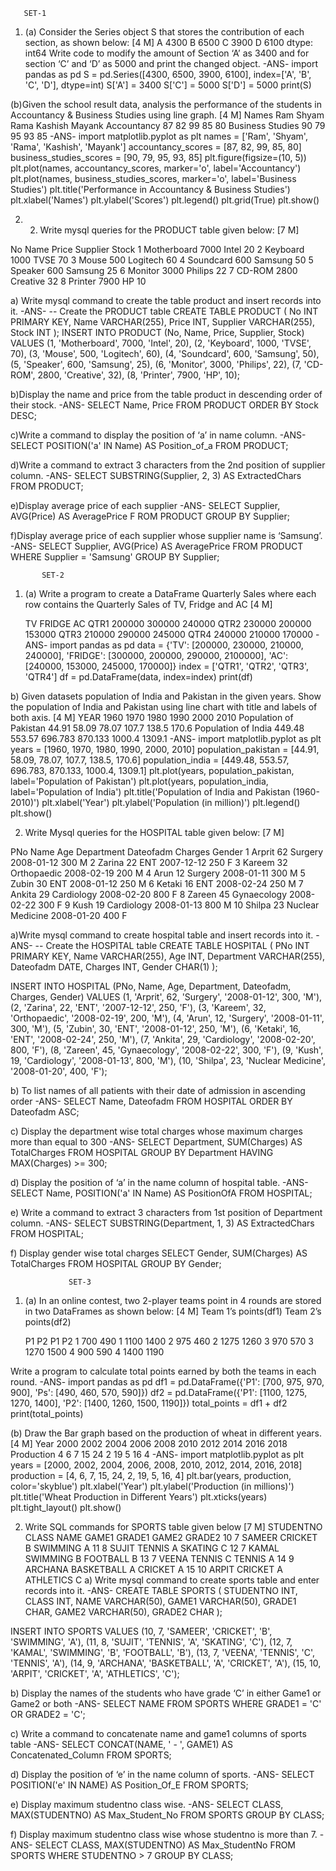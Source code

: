        SET-1 
  1.	(a) Consider the Series object S that stores the contribution of each section, as shown below:	[4 M]
A	4300
B	6500
C	3900
D	6100
dtype: int64
Write code to modify the amount of Section ‘A’ as 3400 and for section ‘C’ and ‘D’ as 5000 and print the changed object.
-ANS-
import pandas as pd
S = pd.Series([4300, 6500, 3900, 6100], index=['A', 'B', 'C', 'D'], dtype=int)
S['A'] = 3400
S['C'] = 5000
S['D'] = 5000
print(S)

(b)Given the school result data, analysis the performance of the students in Accountancy & Business Studies using line graph.	[4 M]
Names	Ram	Shyam	Rama Kashish Mayank
Accountancy	87	82	99	85	80
Business Studies	90	79	95	93	85
-ANS-
import matplotlib.pyplot as plt
names = ['Ram', 'Shyam', 'Rama', 'Kashish', 'Mayank']
accountancy_scores = [87, 82, 99, 85, 80]
business_studies_scores = [90, 79, 95, 93, 85]
plt.figure(figsize=(10, 5))
plt.plot(names, accountancy_scores, marker='o', label='Accountancy')
plt.plot(names, business_studies_scores, marker='o', label='Business Studies')
plt.title('Performance in Accountancy & Business Studies')
plt.xlabel('Names')
plt.ylabel('Scores')
plt.legend()
plt.grid(True)
plt.show()

2) 2.	Write mysql queries for the PRODUCT table given below:	[7 M]

No	Name	Price	Supplier	Stock
1	Motherboard	7000	Intel	20
2	Keyboard	1000	TVSE	70
3	Mouse	500	Logitech	60
4	Soundcard	600 Samsung	50
5	Speaker	600 Samsung	25
6	Monitor	3000 Philips	22
7	CD-ROM	2800	Creative	32
8	Printer	7900	HP	10

a)	Write mysql command to create the table product and insert records into it.
-ANS- 
-- Create the PRODUCT table
CREATE TABLE PRODUCT (
    No INT PRIMARY KEY,
    Name VARCHAR(255),
    Price INT,
    Supplier VARCHAR(255),
    Stock INT
);
INSERT INTO PRODUCT (No, Name, Price, Supplier, Stock)
VALUES
(1, 'Motherboard', 7000, 'Intel', 20),
(2, 'Keyboard', 1000, 'TVSE', 70),
(3, 'Mouse', 500, 'Logitech', 60),
(4, 'Soundcard', 600, 'Samsung', 50),
(5, 'Speaker', 600, 'Samsung', 25),
(6, 'Monitor', 3000, 'Philips', 22),
(7, 'CD-ROM', 2800, 'Creative', 32),
(8, 'Printer', 7900, 'HP', 10);

b)Display the name and price from the table product in descending order of their stock.
-ANS-
SELECT Name, Price 
FROM PRODUCT 
ORDER BY Stock DESC;

c)Write a command to display the position of ‘a’ in name column.
-ANS-
SELECT POSITION('a' IN Name) AS Position_of_a
FROM PRODUCT;

d)Write a command to extract 3 characters from the 2nd position of supplier column.
-ANS-
SELECT SUBSTRING(Supplier, 2, 3) AS ExtractedChars 
FROM PRODUCT;

e)Display average price of each supplier
-ANS-
SELECT Supplier, AVG(Price) AS AveragePrice F
ROM PRODUCT 
GROUP BY Supplier;

f)Display average price of each supplier whose supplier name is ‘Samsung’.
-ANS-
SELECT Supplier, AVG(Price) AS AveragePrice 
FROM PRODUCT
WHERE Supplier = 'Samsung' 
GROUP BY Supplier;

           SET-2
           

1) (a) Write a program to create a DataFrame Quarterly Sales where each row contains the Quarterly Sales of TV, Fridge and AC [4 M]
   
	TV	FRIDGE	AC
QTR1	200000	300000	240000
QTR2	230000	200000	153000
QTR3	210000	290000	245000
QTR4	240000	210000	170000
-ANS-
import pandas as pd
data = {'TV': [200000, 230000, 210000, 240000],
        'FRIDGE': [300000, 200000, 290000, 2100000],
        'AC': [240000, 153000, 245000, 170000]}
index = ['QTR1', 'QTR2', 'QTR3', 'QTR4']
df = pd.DataFrame(data, index=index)
print(df)

b) Given datasets population of India and Pakistan in the given years. Show the population of India and Pakistan using line chart with title and labels of both axis.
[4 M]
YEAR	1960	1970	1980	1990	2000	2010
Population of Pakistan 44.91	58.09	78.07	107.7	138.5	170.6
Population of India	449.48	553.57	696.783	870.133	1000.4	1309.1
-ANS-
import matplotlib.pyplot as plt
years = [1960, 1970, 1980, 1990, 2000, 2010]
population_pakistan = [44.91, 58.09, 78.07, 107.7, 138.5, 170.6]
population_india = [449.48, 553.57, 696.783, 870.133, 1000.4, 1309.1]
plt.plot(years, population_pakistan, label='Population of Pakistan')
plt.plot(years, population_india, label='Population of India')
plt.title('Population of India and Pakistan (1960-2010)')
plt.xlabel('Year')
plt.ylabel('Population (in million)')
plt.legend()
plt.show()

2. Write Mysql queries for the HOSPITAL table given below:	[7 M]

PNo	Name	Age	Department	Dateofadm	Charges	Gender
1	Arprit	62	Surgery	2008-01-12	300	M
2	Zarina	22	ENT	2007-12-12	250	F
3	Kareem	32	Orthopaedic	2008-02-19	200	M
4	Arun	12	Surgery	2008-01-11	300	M
5	Zubin	30	ENT	2008-01-12	250	M
6	Ketaki	16	ENT	2008-02-24	250	M
7	Ankita	29	Cardiology	2008-02-20	800	F
8	Zareen	45	Gynaecology	2008-02-22	300	F
9	Kush	19	Cardiology	2008-01-13	800	M
10	Shilpa	23	Nuclear Medicine	2008-01-20	400	F

a)Write mysql command to create hospital table and insert records into it.
-ANS-
-- Create the HOSPITAL table
CREATE TABLE HOSPITAL (
    PNo INT PRIMARY KEY,
    Name VARCHAR(255),
    Age INT,
    Department VARCHAR(255),
    Dateofadm DATE,
    Charges INT,
    Gender CHAR(1)
);

INSERT INTO HOSPITAL (PNo, Name, Age, Department, Dateofadm, Charges, Gender)
VALUES
(1, 'Arprit', 62, 'Surgery', '2008-01-12', 300, 'M'),
(2, 'Zarina', 22, 'ENT', '2007-12-12', 250, 'F'),
(3, 'Kareem', 32, 'Orthopaedic', '2008-02-19', 200, 'M'),
(4, 'Arun', 12, 'Surgery', '2008-01-11', 300, 'M'),
(5, 'Zubin', 30, 'ENT', '2008-01-12', 250, 'M'),
(6, 'Ketaki', 16, 'ENT', '2008-02-24', 250, 'M'),
(7, 'Ankita', 29, 'Cardiology', '2008-02-20', 800, 'F'),
(8, 'Zareen', 45, 'Gynaecology', '2008-02-22', 300, 'F'),
(9, 'Kush', 19, 'Cardiology', '2008-01-13', 800, 'M'),
(10, 'Shilpa', 23, 'Nuclear Medicine', '2008-01-20', 400, 'F');

b) To list names of all patients with their date of admission in ascending order
-ANS-
SELECT Name, Dateofadm 
FROM HOSPITAL 
ORDER BY Dateofadm ASC;

c) Display the department wise total charges whose maximum charges more than equal to 300
-ANS- 
SELECT Department, SUM(Charges) AS TotalCharges
FROM HOSPITAL
GROUP BY Department
HAVING MAX(Charges) >= 300;

d) Display the position of ‘a’ in the name column of hospital table.
-ANS-
SELECT Name, POSITION('a' IN Name) AS PositionOfA
FROM HOSPITAL;

e) Write a command to extract 3 characters from 1st position of Department column.
-ANS-
SELECT SUBSTRING(Department, 1, 3) AS ExtractedChars 
FROM HOSPITAL;

f) Display gender wise total charges
SELECT Gender, SUM(Charges) AS TotalCharges 
FROM HOSPITAL 
GROUP BY Gender;

                 SET-3
1.	(a) In an online contest, two 2-player teams point in 4 rounds are stored in two DataFrames as shown below:	[4 M]
Team 1’s points(df1)	Team 2’s points(df2)

	P1	P2		P1	P2
1	700	490	1	1100	1400
2	975	460	2	1275	1260
3	970	570	3	1270	1500
4	900	590	4	1400	1190

Write a program to calculate total points earned by both the teams in each round.
-ANS-
import pandas as pd
df1 = pd.DataFrame({'P1': [700, 975, 970, 900], 'Ps': [490, 460, 570, 590]})
df2 = pd.DataFrame({'P1': [1100, 1275, 1270, 1400], 'P2': [1400, 1260, 1500, 1190]})
total_points = df1 + df2
print(total_points)

(b) Draw the Bar graph based on the production of wheat in different years. [4 M]
Year	2000	2002	2004	2006	2008	2010	2012	2014	2016	2018
Production	4	6	7	15	24	2	19	5	16	4
-ANS-
import matplotlib.pyplot as plt
years = [2000, 2002, 2004, 2006, 2008, 2010, 2012, 2014, 2016, 2018]
production = [4, 6, 7, 15, 24, 2, 19, 5, 16, 4]
plt.bar(years, production, color='skyblue')
plt.xlabel('Year')
plt.ylabel('Production (in millions)')
plt.title('Wheat Production in Different Years')
plt.xticks(years)
plt.tight_layout()
plt.show()

2. Write SQL commands for SPORTS table given below	[7 M]
STUDENTNO CLASS	NAME GAME1 GRADE1	GAME2	GRADE2
10 7 SAMEER CRICKET B SWIMMING	A
11 8 SUJIT TENNIS A SKATING C
12 7 KAMAL SWIMMING B FOOTBALL B
13 7 VEENA TENNIS C TENNIS A
14 9 ARCHANA BASKETBALL A CRICKET	A
15 10 ARPIT CRICKET A ATHLETICS	C
a)	Write mysql command to create sports table and enter records into it.
-ANS-
CREATE TABLE SPORTS (
    STUDENTNO INT,
    CLASS INT,
    NAME VARCHAR(50),
    GAME1 VARCHAR(50),
    GRADE1 CHAR,
    GAME2 VARCHAR(50),
    GRADE2 CHAR
);

INSERT INTO SPORTS VALUES
(10, 7, 'SAMEER', 'CRICKET', 'B', 'SWIMMING', 'A'),
(11, 8, 'SUJIT', 'TENNIS', 'A', 'SKATING', 'C'),
(12, 7, 'KAMAL', 'SWIMMING', 'B', 'FOOTBALL', 'B'),
(13, 7, 'VEENA', 'TENNIS', 'C', 'TENNIS', 'A'),
(14, 9, 'ARCHANA', 'BASKETBALL', 'A', 'CRICKET', 'A'),
(15, 10, 'ARPIT', 'CRICKET', 'A', 'ATHLETICS', 'C');


b) Display the names of the students who have grade ‘C’ in either Game1 or Game2 or both
-ANS-
SELECT NAME 
FROM SPORTS 
WHERE GRADE1 = 'C' OR GRADE2 = 'C';

c) Write a command to concatenate name and game1 columns of sports table
-ANS-
SELECT CONCAT(NAME, ' - ', GAME1) AS Concatenated_Column 
FROM SPORTS;

d) Display the position of ‘e’ in the name column of sports.
-ANS-
SELECT POSITION('e' IN NAME) AS Position_Of_E 
FROM SPORTS;


e) Display maximum studentno class wise.
-ANS-
SELECT CLASS, MAX(STUDENTNO) AS Max_Student_No 
FROM SPORTS 
GROUP BY CLASS;

f)	Display maximum studentno class wise whose studentno is more than 7.
-ANS-
SELECT CLASS, MAX(STUDENTNO) AS Max_StudentNo 
FROM SPORTS 
WHERE STUDENTNO > 7 
GROUP BY CLASS;
